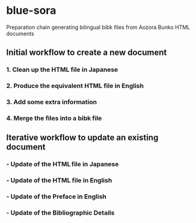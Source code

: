 # blue-sora
Preparation chain generating bilingual bibk files from Aozora Bunko HTML documents

## Initial workflow to create a new document
### 1. Clean up the HTML file in Japanese
### 2. Produce the equivalent HTML file in English
### 3. Add some extra information
### 4. Merge the files into a bibk file

## Iterative workflow to update an existing document
### - Update of the HTML file in Japanese
### - Update of the HTML file in English
### - Update of the Preface in English
### - Update of the Bibliographic Details
